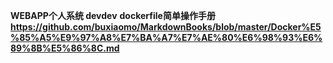 **WEBAPP个人系统 devdev**
**dockerfile简单操作手册**
**https://github.com/buxiaomo/MarkdownBooks/blob/master/Docker%E5%85%A5%E9%97%A8%E7%BA%A7%E7%AE%80%E6%98%93%E6%89%8B%E5%86%8C.md**